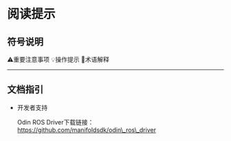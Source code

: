# 阅读提示

## 符号说明

⚠️重要注意事项     💡操作提示     📖术语解释

---

## 文档指引



* 开发者支持
  
  Odin ROS Driver下载链接：https://github.com/manifoldsdk/odin\_ros\_driver

